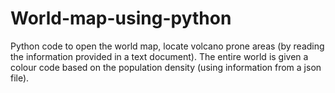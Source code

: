 # World-map-using-python
Python code to open the world map, locate volcano prone areas (by reading the information provided in a text document). The entire world is given a colour code based on the population density (using information from a json file).
